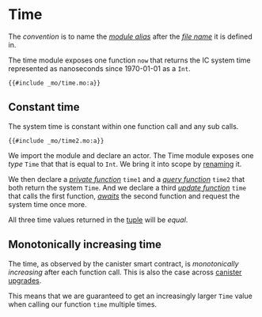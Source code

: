 # Time

The _convention_ is to name the [_module alias_](/common-programming-concepts/modules.html#imports) after the [_file name_](/common-programming-concepts/modules.html#type-imports-and-renaming) it is defined in.

The time module exposes one function `now` that returns the IC system time represented as nanoseconds since 1970-01-01 as a `Int`.

```motoko, run
{{#include _mo/time.mo:a}}
```

## Constant time
The system time is constant within one function call and any sub calls. 

```motoko, run
{{#include _mo/time2.mo:a}}
```

We import the module and declare an actor. The Time module exposes one *type* `Time` that that is equal to `Int`. We bring it into scope by [renaming](/common-programming-concepts/modules.html#type-imports-and-renaming) it.

We then declare a [*private function*](/common-programming-concepts/functions.html) `time1` and a [*query function*](/internet-computer-programming-concepts/actors.html#public-shared-query) `time2` that both return the system `Time`. And we declare a third [*update function*](/internet-computer-programming-concepts/actors.html#public-shared-update) `time` that calls the first function, [*awaits*](/advanced-concepts/async-programming.html) the second function and request the system time once more.

All three time values returned in the [tuple](/common-programming-concepts/types/tuples.html) will be *equal*.

## Monotonically increasing time
The time, as observed by the canister smart contract, is *monotonically increasing* after each function call. This is also the case across [canister upgrades](/book/internet-computer-programming-concepts/basic-memory-persistence/upgrades.html).

This means that we are guaranteed to get an increasingly larger `Time` value when calling our function `time` multiple times.    